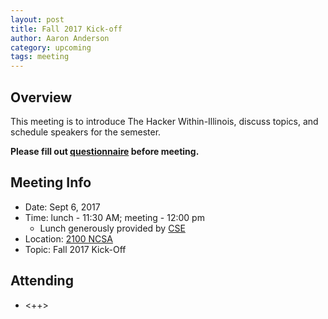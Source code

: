 ```yaml
---
layout: post
title: Fall 2017 Kick-off
author: Aaron Anderson
category: upcoming
tags: meeting 
---
```


## Overview

This meeting is to introduce The Hacker Within-Illinois, discuss topics, and schedule speakers for the semester.

**Please fill out [questionnaire][google_doc] before meeting.**

## Meeting Info

* Date: Sept 6, 2017
* Time: lunch - 11:30 AM; meeting - 12:00 pm
  * Lunch generously provided by [CSE][cse]
* Location: [2100 NCSA][ncsa_map]
* Topic: Fall 2017 Kick-Off

## Attending

- <++>



[google_doc]: https://goo.gl/forms/bQgGLTz4lvfNtSGM2
[ncsa_map]: http://illinois.edu/map/view?skinId=0&ACTION=MAP&buildingId=564
[cse]: http://cse.illinois.edu/
